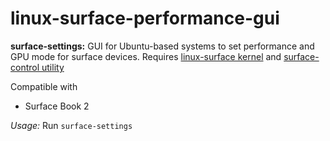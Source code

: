 # linux-surface-performance-gui

**surface-settings:** GUI for Ubuntu-based systems to set performance and GPU mode
for surface devices. Requires [linux-surface kernel](https://github.com/linux-surface/linux-surface) and [surface-control utility](https://github.com/linux-surface/surface-control)

Compatible with

* Surface Book 2

*Usage:* Run `surface-settings`
